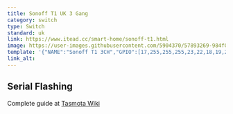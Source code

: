 ```yaml
---
title: Sonoff T1 UK 3 Gang
category: switch
type: Switch
standard: uk
link: https://www.itead.cc/smart-home/sonoff-t1.html
image: https://user-images.githubusercontent.com/5904370/57893269-984f0180-7842-11e9-910d-71763c3cf6bd.png
template: '{"NAME":"Sonoff T1 3CH","GPIO":[17,255,255,255,23,22,18,19,21,56,0,0,0],"FLAG":0,"BASE":30}' 
link_alt: 
---
```

## Serial Flashing
Complete guide at [Tasmota Wiki](https://github.com/arendst/Tasmota/wiki/Sonoff-T1)